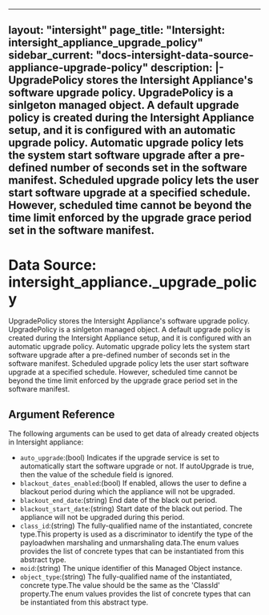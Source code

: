 
---
layout: "intersight"
page_title: "Intersight: intersight_appliance_upgrade_policy"
sidebar_current: "docs-intersight-data-source-appliance-upgrade-policy"
description: |-
UpgradePolicy stores the Intersight Appliance's software upgrade policy. UpgradePolicy
is a sinlgeton managed object. A default upgrade policy is created during the Intersight
Appliance setup, and it is configured with an automatic upgrade policy.
Automatic upgrade policy lets the system start software upgrade after a pre-defined
number of seconds set in the software manifest.
Scheduled upgrade policy lets the user start software upgrade at a specified schedule.
However, scheduled time cannot be beyond the time limit enforced by the upgrade grace
period set in the software manifest.
---

# Data Source: intersight_appliance._upgrade_policy
UpgradePolicy stores the Intersight Appliance's software upgrade policy. UpgradePolicy
is a sinlgeton managed object. A default upgrade policy is created during the Intersight
Appliance setup, and it is configured with an automatic upgrade policy.
Automatic upgrade policy lets the system start software upgrade after a pre-defined
number of seconds set in the software manifest.
Scheduled upgrade policy lets the user start software upgrade at a specified schedule.
However, scheduled time cannot be beyond the time limit enforced by the upgrade grace
period set in the software manifest.
## Argument Reference
The following arguments can be used to get data of already created objects in Intersight appliance:
* `auto_upgrade`:(bool) Indicates if the upgrade service is set to automatically start the software upgrade or not. If autoUpgrade is true, then the value of the schedule field is ignored. 
* `blackout_dates_enabled`:(bool) If enabled, allows the user to define a blackout period during which the appliance will not be upgraded. 
* `blackout_end_date`:(string) End date of the black out period. 
* `blackout_start_date`:(string) Start date of the black out period. The appliance will not be upgraded during this period. 
* `class_id`:(string) The fully-qualified name of the instantiated, concrete type.This property is used as a discriminator to identify the type of the payloadwhen marshaling and unmarshaling data.The enum values provides the list of concrete types that can be instantiated from this abstract type. 
* `moid`:(string) The unique identifier of this Managed Object instance. 
* `object_type`:(string) The fully-qualified name of the instantiated, concrete type.The value should be the same as the 'ClassId' property.The enum values provides the list of concrete types that can be instantiated from this abstract type. 
